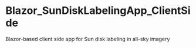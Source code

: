 # Blazor_SunDiskLabelingApp_ClientSide
 Blazor-based client side app for Sun disk labeling in all-sky imagery
